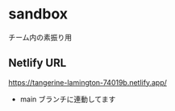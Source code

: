 # sandbox
チーム内の素振り用

## Netlify URL
https://tangerine-lamington-74019b.netlify.app/

- main ブランチに連動してます